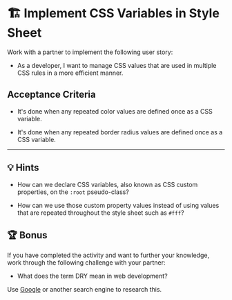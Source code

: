 # 🏗️ Implement CSS Variables in Style Sheet

Work with a partner to implement the following user story:

- As a developer, I want to manage CSS values that are used in multiple CSS rules in a more efficient manner.

## Acceptance Criteria

- It's done when any repeated color values are defined once as a CSS variable.

- It's done when any repeated border radius values are defined once as a CSS variable.

---

## 💡 Hints

- How can we declare CSS variables, also known as CSS custom properties, on the `:root` pseudo-class?

- How can we use those custom property values instead of using values that are repeated throughout the style sheet such as `#fff`?

## 🏆 Bonus

If you have completed the activity and want to further your knowledge, work through the following challenge with your partner:

- What does the term DRY mean in web development?

Use [Google](https://www.google.com) or another search engine to research this.
